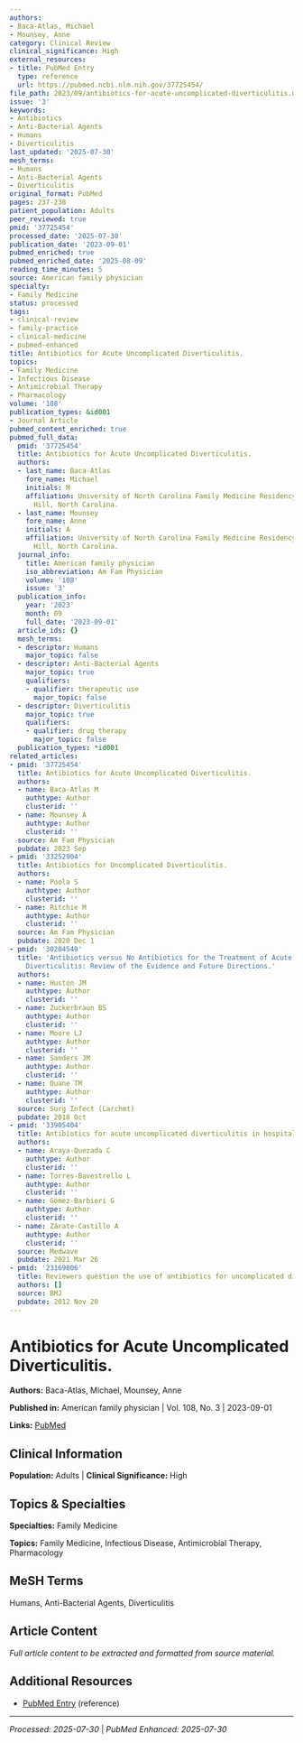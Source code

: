 ```yaml
---
authors:
- Baca-Atlas, Michael
- Mounsey, Anne
category: Clinical Review
clinical_significance: High
external_resources:
- title: PubMed Entry
  type: reference
  url: https://pubmed.ncbi.nlm.nih.gov/37725454/
file_path: 2023/09/antibiotics-for-acute-uncomplicated-diverticulitis.md
issue: '3'
keywords:
- Antibiotics
- Anti-Bacterial Agents
- Humans
- Diverticulitis
last_updated: '2025-07-30'
mesh_terms:
- Humans
- Anti-Bacterial Agents
- Diverticulitis
original_format: PubMed
pages: 237-238
patient_population: Adults
peer_reviewed: true
pmid: '37725454'
processed_date: '2025-07-30'
publication_date: '2023-09-01'
pubmed_enriched: true
pubmed_enriched_date: '2025-08-09'
reading_time_minutes: 5
source: American family physician
specialty:
- Family Medicine
status: processed
tags:
- clinical-review
- family-practice
- clinical-medicine
- pubmed-enhanced
title: Antibiotics for Acute Uncomplicated Diverticulitis.
topics:
- Family Medicine
- Infectious Disease
- Antimicrobial Therapy
- Pharmacology
volume: '108'
publication_types: &id001
- Journal Article
pubmed_content_enriched: true
pubmed_full_data:
  pmid: '37725454'
  title: Antibiotics for Acute Uncomplicated Diverticulitis.
  authors:
  - last_name: Baca-Atlas
    fore_name: Michael
    initials: M
    affiliation: University of North Carolina Family Medicine Residency Program, Chapel
      Hill, North Carolina.
  - last_name: Mounsey
    fore_name: Anne
    initials: A
    affiliation: University of North Carolina Family Medicine Residency Program, Chapel
      Hill, North Carolina.
  journal_info:
    title: American family physician
    iso_abbreviation: Am Fam Physician
    volume: '108'
    issue: '3'
  publication_info:
    year: '2023'
    month: 09
    full_date: '2023-09-01'
  article_ids: {}
  mesh_terms:
  - descriptor: Humans
    major_topic: false
  - descriptor: Anti-Bacterial Agents
    major_topic: true
    qualifiers:
    - qualifier: therapeutic use
      major_topic: false
  - descriptor: Diverticulitis
    major_topic: true
    qualifiers:
    - qualifier: drug therapy
      major_topic: false
  publication_types: *id001
related_articles:
- pmid: '37725454'
  title: Antibiotics for Acute Uncomplicated Diverticulitis.
  authors:
  - name: Baca-Atlas M
    authtype: Author
    clusterid: ''
  - name: Mounsey A
    authtype: Author
    clusterid: ''
  source: Am Fam Physician
  pubdate: 2023 Sep
- pmid: '33252904'
  title: Antibiotics for Uncomplicated Diverticulitis.
  authors:
  - name: Poola S
    authtype: Author
    clusterid: ''
  - name: Ritchie M
    authtype: Author
    clusterid: ''
  source: Am Fam Physician
  pubdate: 2020 Dec 1
- pmid: '30204549'
  title: 'Antibiotics versus No Antibiotics for the Treatment of Acute Uncomplicated
    Diverticulitis: Review of the Evidence and Future Directions.'
  authors:
  - name: Huston JM
    authtype: Author
    clusterid: ''
  - name: Zuckerbraun BS
    authtype: Author
    clusterid: ''
  - name: Moore LJ
    authtype: Author
    clusterid: ''
  - name: Sanders JM
    authtype: Author
    clusterid: ''
  - name: Duane TM
    authtype: Author
    clusterid: ''
  source: Surg Infect (Larchmt)
  pubdate: 2018 Oct
- pmid: '33905404'
  title: Antibiotics for acute uncomplicated diverticulitis in hospitalized patients.
  authors:
  - name: Araya-Quezada C
    authtype: Author
    clusterid: ''
  - name: Torres-Bavestrello L
    authtype: Author
    clusterid: ''
  - name: Gómez-Barbieri G
    authtype: Author
    clusterid: ''
  - name: Zárate-Castillo A
    authtype: Author
    clusterid: ''
  source: Medwave
  pubdate: 2021 Mar 26
- pmid: '23169806'
  title: Reviewers question the use of antibiotics for uncomplicated diverticulitis.
  authors: []
  source: BMJ
  pubdate: 2012 Nov 20
---
```


# Antibiotics for Acute Uncomplicated Diverticulitis.

**Authors:** Baca-Atlas, Michael, Mounsey, Anne

**Published in:** American family physician | Vol. 108, No. 3 | 2023-09-01

**Links:** [PubMed](https://pubmed.ncbi.nlm.nih.gov/37725454/)

## Clinical Information

**Population:** Adults | **Clinical Significance:** High

## Topics & Specialties

**Specialties:** Family Medicine

**Topics:** Family Medicine, Infectious Disease, Antimicrobial Therapy, Pharmacology

## MeSH Terms

Humans, Anti-Bacterial Agents, Diverticulitis

## Article Content

*Full article content to be extracted and formatted from source material.*

## Additional Resources

- [PubMed Entry](https://pubmed.ncbi.nlm.nih.gov/37725454/) (reference)

---

*Processed: 2025-07-30* | *PubMed Enhanced: 2025-07-30*
